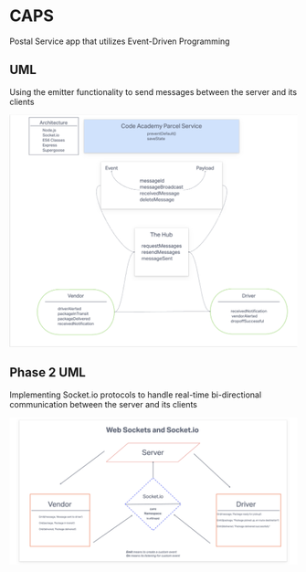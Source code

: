 # CAPS

Postal Service app that utilizes Event-Driven Programming

## UML

Using the emitter functionality to send messages between the server and its clients

![Day 1](./UML.png)

## Phase 2 UML

Implementing Socket.io protocols to handle real-time bi-directional communication between the server and its clients

![Day 2](./phase2.png)
